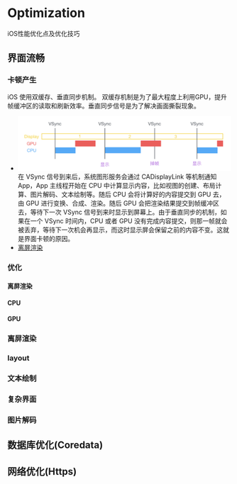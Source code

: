 # Optimization
iOS性能优化点及优化技巧
## 界面流畅
### 卡顿产生
iOS 使用双缓存、垂直同步机制。
双缓存机制是为了最大程度上利用GPU，提升帧缓冲区的读取和刷新效率。垂直同步信号是为了解决画面撕裂现象。
* ![display](/DIsplayProcess.png)
在 VSync 信号到来后，系统图形服务会通过 CADisplayLink 等机制通知 App，App 主线程开始在 CPU 中计算显示内容，比如视图的创建、布局计算、图片解码、文本绘制等。随后 CPU 会将计算好的内容提交到 GPU 去，由 GPU 进行变换、合成、渲染。随后 GPU 会把渲染结果提交到帧缓冲区去，等待下一次 VSync 信号到来时显示到屏幕上。由于垂直同步的机制，如果在一个 VSync 时间内，CPU 或者 GPU 没有完成内容提交，则那一帧就会被丢弃，等待下一次机会再显示，而这时显示屏会保留之前的内容不变。这就是界面卡顿的原因。
* [离屏渲染](/OffScreen.md)
### 优化
#### 离屏渲染
#### CPU
#### GPU

### 离屏渲染
### layout
### 文本绘制
### 复杂界面
### 图片解码
## 数据库优化(Coredata)
## 网络优化(Https)
